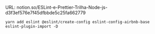 URL: notion.so/ESLint-e-Prettier-Trilha-Node-js-d3f3ef576e7f45dfbbde5c25fa662779

```
yarn add eslint @eslint/create-config eslint-config-airbnb-base eslint-plugin-import -D
```